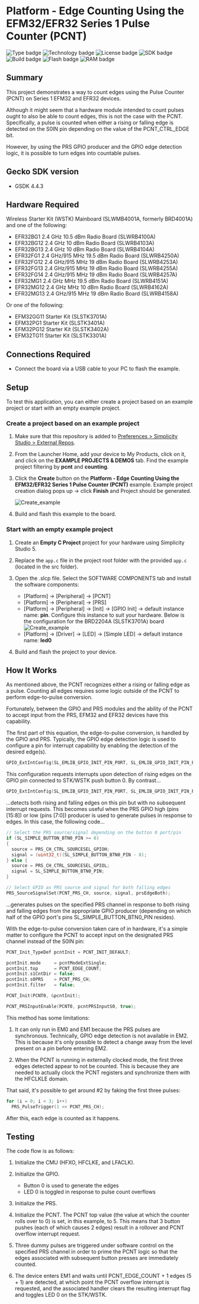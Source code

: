 # Platform - Edge Counting Using the EFM32/EFR32 Series 1 Pulse Counter (PCNT) #

![Type badge](https://img.shields.io/badge/dynamic/json?url=https://raw.githubusercontent.com/SiliconLabs/application_examples_ci/master/platform_applications/platform_pcnt_edge_counter_series1_common.json&label=Type&query=type&color=green)
![Technology badge](https://img.shields.io/badge/dynamic/json?url=https://raw.githubusercontent.com/SiliconLabs/application_examples_ci/master/platform_applications/platform_pcnt_edge_counter_series1_common.json&label=Technology&query=technology&color=green)
![License badge](https://img.shields.io/badge/dynamic/json?url=https://raw.githubusercontent.com/SiliconLabs/application_examples_ci/master/platform_applications/platform_pcnt_edge_counter_series1_common.json&label=License&query=license&color=green)
![SDK badge](https://img.shields.io/badge/dynamic/json?url=https://raw.githubusercontent.com/SiliconLabs/application_examples_ci/master/platform_applications/platform_pcnt_edge_counter_series1_common.json&label=SDK&query=sdk&color=green)
![Build badge](https://img.shields.io/endpoint?url=https://raw.githubusercontent.com/SiliconLabs/application_examples_ci/master/platform_applications/platform_pcnt_edge_counter_series1_build_status.json)
![Flash badge](https://img.shields.io/badge/dynamic/json?url=https://raw.githubusercontent.com/SiliconLabs/application_examples_ci/master/platform_applications/platform_pcnt_edge_counter_series1_common.json&label=Flash&query=flash&color=blue)
![RAM badge](https://img.shields.io/badge/dynamic/json?url=https://raw.githubusercontent.com/SiliconLabs/application_examples_ci/master/platform_applications/platform_pcnt_edge_counter_series1_common.json&label=RAM&query=ram&color=blue)

## Summary ##

This project demonstrates a way to count edges using the Pulse Counter (PCNT) on Series 1 EFM32 and EFR32 devices.

Although it might seem that a hardware module intended to count pulses ought to also be able to count edges, this is not the case with the PCNT. Specifically, a pulse is counted when either a rising or falling edge is detected on the S0IN pin depending on the value of the PCNT_CTRL_EDGE bit.

However, by using the PRS GPIO producer and the GPIO edge detection logic, it is possible to turn edges into countable pulses.

## Gecko SDK version ##

- GSDK 4.4.3

## Hardware Required ##

Wireless Starter Kit (WSTK) Mainboard (SLWMB4001A, formerly BRD4001A) and one of the following:

- EFR32BG1 2.4 GHz 10.5 dBm Radio Board (SLWRB4100A)
- EFR32BG12 2.4 GHz 10 dBm Radio Board (SLWRB4103A)
- EFR32BG13 2.4 GHz 10 dBm Radio Board (SLWRB4104A)
- EFR32FG1 2.4 GHz/915 MHz 19.5 dBm Radio Board (SLWRB4250A)
- EFR32FG12 2.4 GHz/915 MHz 19 dBm Radio Board (SLWRB4253A)
- EFR32FG13 2.4 GHz/915 MHz 19 dBm Radio Board (SLWRB4255A)
- EFR32FG14 2.4 GHz/915 MHz 19 dBm Radio Board (SLWRB4257A)
- EFR32MG1 2.4 GHz MHz 19.5 dBm Radio Board (SLWRB4151A)
- EFR32MG12 2.4 GHz MHz 10 dBm Radio Board (SLWRB4162A)
- EFR32MG13 2.4 GHz/915 MHz 19 dBm Radio Board (SLWRB4158A)

Or one of the following:

- EFM32GG11 Starter Kit (SLSTK3701A)
- EFM32PG1 Starter Kit (SLSTK3401A)
- EFM32PG12 Starter Kit (SLSTK3402A)
- EFM32TG11 Starter Kit (SLSTK3301A)

## Connections Required ##

- Connect the board via a USB cable to your PC to flash the example.

## Setup ##

To test this application, you can either create a project based on an example project or start with an empty example project.

### Create a project based on an example project ###

1. Make sure that this repository is added to [Preferences > Simplicity Studio > External Repos](https://docs.silabs.com/simplicity-studio-5-users-guide/latest/ss-5-users-guide-about-the-launcher/welcome-and-device-tabs).

2. From the Launcher Home, add your device to My Products, click on it, and click on the **EXAMPLE PROJECTS & DEMOS** tab. Find the example project filtering by **pcnt** and **counting**.

3. Click the **Create** button on the **Platform - Edge Counting Using the EFM32/EFR32 Series 1 Pulse Counter (PCNT)** example. Example project creation dialog pops up -> click **Finish** and Project should be generated.

    ![Create_example](image/create_example.png)

4. Build and flash this example to the board.

### Start with an empty example project ###

1. Create an **Empty C Project** project for your hardware using Simplicity Studio 5.

2. Replace the `app.c` file in the project root folder with the provided `app.c` (located in the src folder).

3. Open the .slcp file. Select the SOFTWARE COMPONENTS tab and install the software components:

    - [Platform] → [Peripheral] → [PCNT]
    - [Platform] → [Peripheral] → [PRS]
    - [Platform] → [Peripheral] → [Init] → [GPIO Init] → default instance name: **pin**. Configure this instance to suit your hardware. Below is the configuration for the BRD2204A (SLSTK3701A) board
    ![Create_example](image/gpio_config.png)
    - [Platform] → [Driver] → [LED] → [Simple LED] → default instance name: **led0**

4. Build and flash the project to your device.

## How It Works ##

As mentioned above, the PCNT recognizes either a rising or falling edge as a pulse.
Counting all edges requires some logic outside of the PCNT to perform edge-to-pulse conversion.

Fortunately, between the GPIO and PRS modules and the ability of the PCNT to accept input from the PRS,
EFM32 and EFR32 devices have this capability.

The first part of this equation, the edge-to-pulse conversion, is handled by the GPIO and PRS. Typically, the GPIO edge detection logic is used to configure a pin for interrupt capability by enabling the detection of the desired edge(s).

```c
GPIO_ExtIntConfig(SL_EMLIB_GPIO_INIT_PIN_PORT, SL_EMLIB_GPIO_INIT_PIN_PIN, SL_EMLIB_GPIO_INIT_PIN_PIN, true, false, true);
```

This configuration requests interrupts upon detection of rising edges on the GPIO pin connected to STK/WSTK push button 0. By contrast...

```c
GPIO_ExtIntConfig(SL_EMLIB_GPIO_INIT_PIN_PORT, SL_EMLIB_GPIO_INIT_PIN_PIN, SL_EMLIB_GPIO_INIT_PIN_PIN, true, true, false);
```

...detects both rising and falling edges on this pin but with no subsequent interrupt requests. This becomes useful when the PRS GPIO high (pins [15:8]) or low (pins [7:0]) producer is used to generate pulses in response to edges. In this case, the following code...

```c
// Select the PRS source/signal depending on the button 0 port/pin
if (SL_SIMPLE_BUTTON_BTN0_PIN >= 8)
{
  source = PRS_CH_CTRL_SOURCESEL_GPIOH;
  signal = (uint32_t)(SL_SIMPLE_BUTTON_BTN0_PIN - 8);
} else {
  source = PRS_CH_CTRL_SOURCESEL_GPIOL;
  signal = SL_SIMPLE_BUTTON_BTN0_PIN;
}

// Select GPIO as PRS source and signal for both falling edges
PRS_SourceSignalSet(PCNT_PRS_CH, source, signal, prsEdgeBoth);
```

...generates pulses on the specified PRS channel in response to both rising and falling edges from the appropriate GPIO producer (depending on which half of the GPIO port's pins SL_SIMPLE_BUTTON_BTN0_PIN resides).

With the edge-to-pulse conversion taken care of in hardware, it's a simple matter to configure the PCNT to accept input on the designated PRS channel instead of the S0IN pin:

```c
PCNT_Init_TypeDef pcntInit = PCNT_INIT_DEFAULT;

pcntInit.mode     = pcntModeExtSingle;
pcntInit.top      = PCNT_EDGE_COUNT;
pcntInit.s1CntDir = false;
pcntInit.s0PRS    = PCNT_PRS_CH;
pcntInit.filter   = false;

PCNT_Init(PCNT0, &pcntInit);

PCNT_PRSInputEnable(PCNT0, pcntPRSInputS0, true);
```

This method has some limitations:

1. It can only run in EM0 and EM1 because the PRS pulses are synchronous. Technically, GPIO edge detection is not available in EM2. This is because it's only possible to detect a change away from the level present on a pin before entering EM2.

2. When the PCNT is running in externally clocked mode, the first three edges detected appear to not be counted. This is because they are needed to actually clock the PCNT registers and synchronize them with the HFCLKLE domain.

That said, it's possible to get around #2 by faking the first three pulses:

```c
for (i = 0; i < 3; i++)
  PRS_PulseTrigger(1 << PCNT_PRS_CH);
```

After this, each edge is counted as it happens.

## Testing ##

The code flow is as follows:

1. Initialize the CMU (HFXO, HFCLKE, and LFACLK).

2. Initialize the GPIO.

   - Button 0 is used to generate the edges
   - LED 0 is toggled in response to pulse count overflows

3. Initialize the PRS.

4. Initialize the PCNT.
The PCNT top value (the value at which the counter rolls over to 0) is set, in this example, to 5. This means that 3 button pushes (each of which causes 2 edges) result in a rollover and PCNT overflow interrupt request.

5. Three dummy pulses are triggered under software control on the specified PRS channel in order to prime the PCNT logic so that the edges associated with subsequent button presses are immediately counted.

6. The device enters EM1 and waits until PCNT_EDGE_COUNT + 1 edges (5 + 1) are detected, at which point the PCNT overflow interrupt is requested, and the associated handler clears the resulting interrupt flag and toggles LED 0 on the STK/WSTK.
